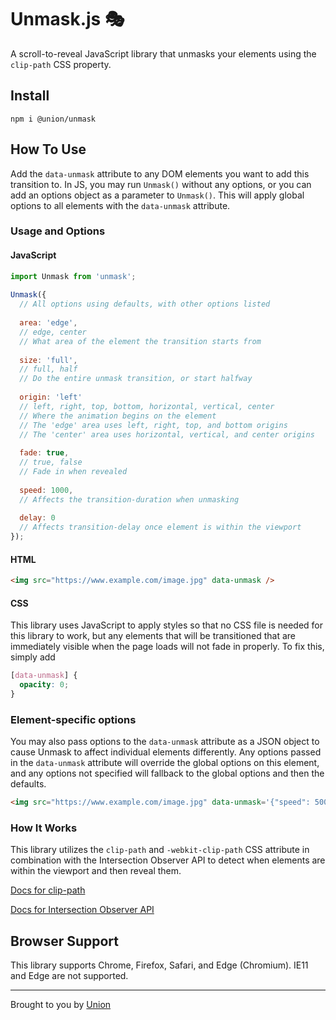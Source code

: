 
# Unmask.js 🎭
A scroll-to-reveal JavaScript library that unmasks your elements using the `clip-path` CSS property.

## Install
`npm i @union/unmask`

## How To Use
Add the `data-unmask` attribute to any DOM elements you want to add this transition to. In JS, you may run `Unmask()` without any options, or you can add an options object as a parameter to `Unmask()`. This will apply global options to all elements with the `data-unmask` attribute.

### Usage and Options
#### JavaScript
```javascript
import Unmask from 'unmask';
	
Unmask({
  // All options using defaults, with other options listed
  
  area: 'edge',
  // edge, center
  // What area of the element the transition starts from
  
  size: 'full',
  // full, half
  // Do the entire unmask transition, or start halfway
  
  origin: 'left'
  // left, right, top, bottom, horizontal, vertical, center
  // Where the animation begins on the element
  // The 'edge' area uses left, right, top, and bottom origins
  // The 'center' area uses horizontal, vertical, and center origins
  
  fade: true,
  // true, false
  // Fade in when revealed
  
  speed: 1000,
  // Affects the transition-duration when unmasking
  
  delay: 0
  // Affects transition-delay once element is within the viewport
});
```

#### HTML
```html
<img src="https://www.example.com/image.jpg" data-unmask />
```

#### CSS
This library uses JavaScript to apply styles so that no CSS file is needed for this library to work, but any elements that will be transitioned that are immediately visible when the page loads will not fade in properly. To fix this, simply add
```css
[data-unmask] {
  opacity: 0;
}
```

### Element-specific options
You may also pass options to the `data-unmask` attribute as a JSON object to cause Unmask to affect individual elements differently. Any options passed in the `data-unmask` attribute will override the global options on this element, and any options not specified will fallback to the global options and then the defaults.

```html
<img src="https://www.example.com/image.jpg" data-unmask='{"speed": 500, "delay": 200, "size": "half"}' />
```

### How It Works
This library utilizes the `clip-path` and `-webkit-clip-path` CSS attribute in combination with the Intersection Observer API to detect when elements are within the viewport and then reveal them.

[Docs for clip-path](https://developer.mozilla.org/en-US/docs/Web/CSS/clip-path)

[Docs for Intersection Observer API](https://developer.mozilla.org/en-US/docs/Web/API/Intersection_Observer_API)

## Browser Support
This library supports Chrome, Firefox, Safari, and Edge (Chromium). IE11 and Edge are not supported.

---

Brought to you by [Union](https://github.com/unionco)
